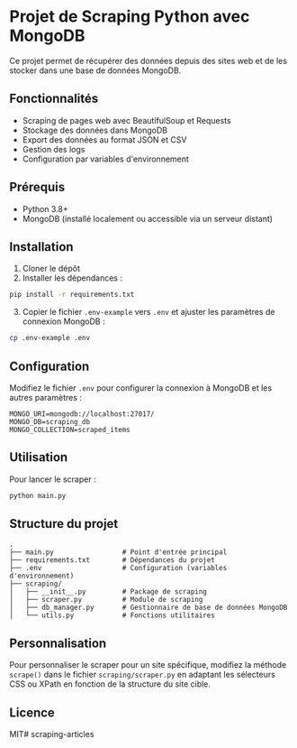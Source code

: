 # Projet de Scraping Python avec MongoDB

Ce projet permet de récupérer des données depuis des sites web et de les stocker dans une base de données MongoDB.

## Fonctionnalités

- Scraping de pages web avec BeautifulSoup et Requests
- Stockage des données dans MongoDB
- Export des données au format JSON et CSV
- Gestion des logs
- Configuration par variables d'environnement

## Prérequis

- Python 3.8+
- MongoDB (installé localement ou accessible via un serveur distant)

## Installation

1. Cloner le dépôt
2. Installer les dépendances :

```bash
pip install -r requirements.txt
```

3. Copier le fichier `.env-example` vers `.env` et ajuster les paramètres de connexion MongoDB :

```bash
cp .env-example .env
```

## Configuration

Modifiez le fichier `.env` pour configurer la connexion à MongoDB et les autres paramètres :

```
MONGO_URI=mongodb://localhost:27017/
MONGO_DB=scraping_db
MONGO_COLLECTION=scraped_items
```

## Utilisation

Pour lancer le scraper :

```bash
python main.py
```

## Structure du projet

```
.
├── main.py                 # Point d'entrée principal
├── requirements.txt        # Dépendances du projet
├── .env                    # Configuration (variables d'environnement)
├── scraping/
│   ├── __init__.py         # Package de scraping
│   ├── scraper.py          # Module de scraping
│   ├── db_manager.py       # Gestionnaire de base de données MongoDB
│   └── utils.py            # Fonctions utilitaires
```

## Personnalisation

Pour personnaliser le scraper pour un site spécifique, modifiez la méthode `scrape()` dans le fichier `scraping/scraper.py` en adaptant les sélecteurs CSS ou XPath en fonction de la structure du site cible.

## Licence

MIT#   s c r a p i n g - a r t i c l e s  
 